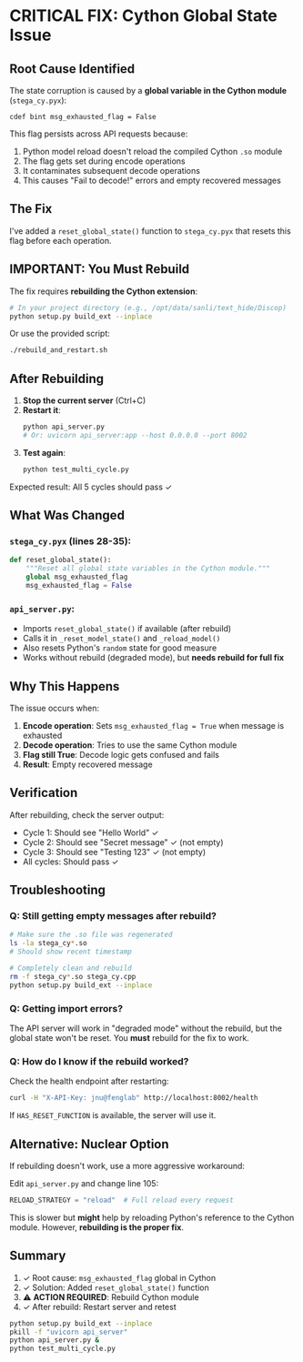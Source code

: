 # CRITICAL FIX: Cython Global State Issue

## Root Cause Identified

The state corruption is caused by a **global variable in the Cython module** (`stega_cy.pyx`):

```cython
cdef bint msg_exhausted_flag = False
```

This flag persists across API requests because:
1. Python model reload doesn't reload the compiled Cython `.so` module
2. The flag gets set during encode operations
3. It contaminates subsequent decode operations
4. This causes "Fail to decode!" errors and empty recovered messages

## The Fix

I've added a `reset_global_state()` function to `stega_cy.pyx` that resets this flag before each operation.

## IMPORTANT: You Must Rebuild

The fix requires **rebuilding the Cython extension**:

```bash
# In your project directory (e.g., /opt/data/sanli/text_hide/Discop)
python setup.py build_ext --inplace
```

Or use the provided script:

```bash
./rebuild_and_restart.sh
```

## After Rebuilding

1. **Stop the current server** (Ctrl+C)
2. **Restart it**:
   ```bash
   python api_server.py
   # Or: uvicorn api_server:app --host 0.0.0.0 --port 8002
   ```
3. **Test again**:
   ```bash
   python test_multi_cycle.py
   ```

Expected result: All 5 cycles should pass ✓

## What Was Changed

### `stega_cy.pyx` (lines 28-35):
```python
def reset_global_state():
    """Reset all global state variables in the Cython module."""
    global msg_exhausted_flag
    msg_exhausted_flag = False
```

### `api_server.py`:
- Imports `reset_global_state()` if available (after rebuild)
- Calls it in `_reset_model_state()` and `_reload_model()`
- Also resets Python's `random` state for good measure
- Works without rebuild (degraded mode), but **needs rebuild for full fix**

## Why This Happens

The issue occurs when:
1. **Encode operation**: Sets `msg_exhausted_flag = True` when message is exhausted
2. **Decode operation**: Tries to use the same Cython module
3. **Flag still True**: Decode logic gets confused and fails
4. **Result**: Empty recovered message

## Verification

After rebuilding, check the server output:
- Cycle 1: Should see "Hello World" ✓
- Cycle 2: Should see "Secret message" ✓ (not empty)
- Cycle 3: Should see "Testing 123" ✓ (not empty)
- All cycles: Should pass ✓

## Troubleshooting

### Q: Still getting empty messages after rebuild?
```bash
# Make sure the .so file was regenerated
ls -la stega_cy*.so
# Should show recent timestamp

# Completely clean and rebuild
rm -f stega_cy*.so stega_cy.cpp
python setup.py build_ext --inplace
```

### Q: Getting import errors?
The API server will work in "degraded mode" without the rebuild, but the global state won't be reset. You **must** rebuild for the fix to work.

### Q: How do I know if the rebuild worked?
Check the health endpoint after restarting:
```bash
curl -H "X-API-Key: jnu@fenglab" http://localhost:8002/health
```

If `HAS_RESET_FUNCTION` is available, the server will use it.

## Alternative: Nuclear Option

If rebuilding doesn't work, use a more aggressive workaround:

Edit `api_server.py` and change line 105:
```python
RELOAD_STRATEGY = "reload"  # Full reload every request
```

This is slower but **might** help by reloading Python's reference to the Cython module. However, **rebuilding is the proper fix**.

## Summary

1. ✓ Root cause: `msg_exhausted_flag` global in Cython
2. ✓ Solution: Added `reset_global_state()` function
3. ⚠️  **ACTION REQUIRED**: Rebuild Cython module
4. ✓ After rebuild: Restart server and retest

```bash
python setup.py build_ext --inplace
pkill -f "uvicorn api_server"
python api_server.py &
python test_multi_cycle.py
```
